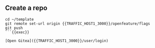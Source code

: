 ## Create a repo

```
cd ~/template
git remote set-url origin {{TRAFFIC_HOST1_3000}}/openfeature/flags
git push
```{{exec}}

[Open Gitea]({{TRAFFIC_HOST1_3000}}/user/login)